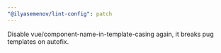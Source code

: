 ```yaml
---
"@ilyasemenov/lint-config": patch
---
```


Disable vue/component-name-in-template-casing again, it breaks pug templates on autofix.
